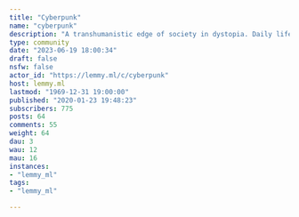 ```yaml
---
title: "Cyberpunk" 
name: "cyberpunk"
description: "A transhumanistic edge of society in dystopia. Daily life has been impacted by rapid technological takeover. "
type: community
date: "2023-06-19 18:00:34"
draft: false
nsfw: false
actor_id: "https://lemmy.ml/c/cyberpunk"
host: lemmy.ml
lastmod: "1969-12-31 19:00:00"
published: "2020-01-23 19:48:23"
subscribers: 775
posts: 64
comments: 55
weight: 64
dau: 3
wau: 12
mau: 16
instances:
- "lemmy_ml"
tags: 
- "lemmy_ml"

---
```

